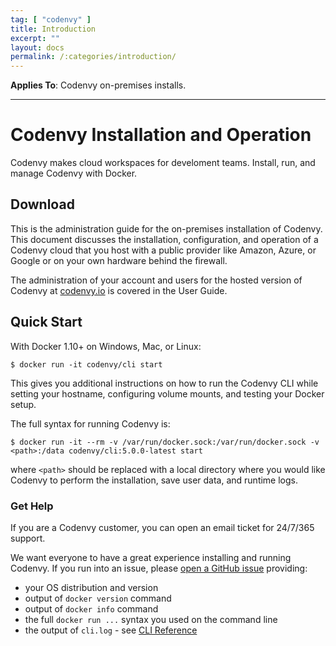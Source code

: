 ```yaml
---
tag: [ "codenvy" ]
title: Introduction
excerpt: ""
layout: docs
permalink: /:categories/introduction/
---
```


**Applies To**: Codenvy on-premises installs.

---

# Codenvy Installation and Operation
Codenvy makes cloud workspaces for develoment teams. Install, run, and manage Codenvy with Docker.

## Download
This is the administration guide for the on-premises installation of Codenvy. This document discusses the installation, configuration, and operation of a Codenvy cloud that you host with a public provider like Amazon, Azure, or Google or on your own hardware behind the firewall.

The administration of your account and users for the hosted version of Codenvy at [codenvy.io](http://codenvy.io) is covered in the User Guide.

## Quick Start
With Docker 1.10+ on Windows, Mac, or Linux:
```
$ docker run -it codenvy/cli start
```
This gives you additional instructions on how to run the Codenvy CLI while setting your hostname, configuring volume mounts, and testing your Docker setup.

The full syntax for running Codenvy is:
```
$ docker run -it --rm -v /var/run/docker.sock:/var/run/docker.sock -v <path>:/data codenvy/cli:5.0.0-latest start
```
where `<path>` should be replaced with a local directory where you would like Codenvy to perform the installation, save user data, and runtime logs.

### Get Help
If you are a Codenvy customer, you can open an email ticket for 24/7/365 support.

We want everyone to have a great experience installing and running Codenvy. If you run into an issue, please [open a GitHub issue](http://github.com/codenvy/codenvy/issues) providing:
- your OS distribution and version
- output of `docker version` command
- output of `docker info` command
- the full `docker run ...` syntax you used on the command line
- the output of `cli.log` - see [CLI Reference]({{base}}/docs/admin-guide/cli/index.html)
